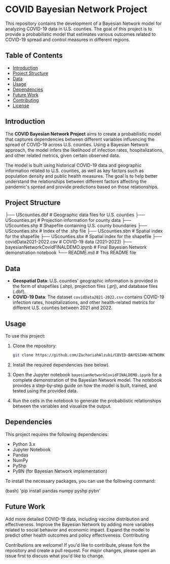 # COVID Bayesian Network Project

This repository contains the development of a Bayesian Network model for analyzing COVID-19 data in U.S. counties. The goal of this project is to provide a probabilistic model that estimates various outcomes related to COVID-19 spread and control measures in different regions.

## Table of Contents

- [Introduction](#introduction)
- [Project Structure](#project-structure)
- [Data](#data)
- [Usage](#usage)
- [Dependencies](#dependencies)
- [Future Work](#future-work)
- [Contributing](#contributing)
- [License](#license)

## Introduction

The **COVID Bayesian Network Project** aims to create a probabilistic model that captures dependencies between different variables influencing the spread of COVID-19 across U.S. counties. Using a Bayesian Network approach, the model infers the likelihood of infection rates, hospitalizations, and other related metrics, given certain observed data.

The model is built using historical COVID-19 data and geographic information related to U.S. counties, as well as key factors such as population density and public health measures. The goal is to help better understand the relationships between different factors affecting the pandemic's spread and provide predictions based on those relationships.

## Project Structure

├── UScounties.dbf # Geographic data files for U.S. counties ├── UScounties.prj # Projection information for county data ├── UScounties.shp # Shapefile containing U.S. county boundaries ├── UScounties.shx # Index of the .shp file ├── UScounties.sbn # Spatial index for the shapefile ├── UScounties.sbx # Spatial index for the shapefile ├── covidData2021-2022.csv # COVID-19 data (2021-2022) ├── bayesianNetworkCovidFINALDEMO.ipynb # Final Bayesian Network demonstration notebook └── README.md # This README file


## Data

- **Geospatial Data**: U.S. counties' geographic information is provided in the form of shapefiles (.shp), projection files (.prj), and database files (.dbf).
- **COVID-19 Data**: The dataset `covidData2021-2022.csv` contains COVID-19 infection rates, hospitalizations, and other health-related metrics for different U.S. counties between 2021 and 2022.

## Usage

To use this project:

1. Clone the repository:
    ```bash
    git clone https://github.com/ZachariahAlzubi/COVID-BAYESIAN-NETWORK.git
    ```

2. Install the required dependencies (see below).

3. Open the Jupyter notebook `bayesianNetworkCovidFINALDEMO.ipynb` for a complete demonstration of the Bayesian Network model. The notebook provides a step-by-step guide on how the model is built, trained, and tested using the provided data.

4. Run the cells in the notebook to generate the probabilistic relationships between the variables and visualize the output.

## Dependencies

This project requires the following dependencies:

- Python 3.x
- Jupyter Notebook
- Pandas
- NumPy
- PyShp
- PyBN (for Bayesian Network implementation)

To install the necessary packages, you can use the following command:

(bash)
'pip install pandas numpy pyshp pybn'

## Future Work

Add more detailed COVID-19 data, including vaccine distribution and effectiveness.
Improve the Bayesian Network by adding more variables related to social behavior and economic impact.
Expand the model to predict other health outcomes and policy effectiveness.
Contributing

Contributions are welcome! If you'd like to contribute, please fork the repository and create a pull request. For major changes, please open an issue first to discuss what you'd like to change.

